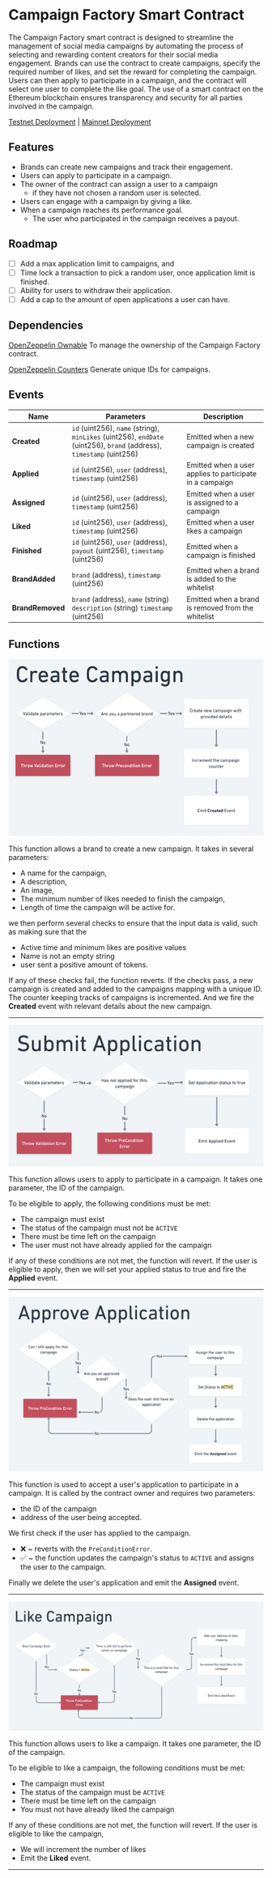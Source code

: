 # Campaign Factory Smart Contract

The Campaign Factory smart contract is designed to streamline the management of social media campaigns by automating the process of selecting and rewarding content creators for their social media engagement. 
Brands can use the contract to create campaigns, specify the required number of likes, and set the reward for completing the campaign. Users can then apply to participate in a campaign, and the contract will select one user to complete the like goal. 
The use of a smart contract on the Ethereum blockchain ensures transparency and security for all parties involved in the campaign.

[Testnet Deployment](https://goerli.etherscan.io/address/0x8e0b7e6062272b5e023ecd2be471e95d5f7b6a8a#code) |
[Mainnet Deployment](https://etherscan.io/address/0x8e0b7e6062272b5e023ecd2be471e95d5f7b6a8a#code)


## Features
- Brands can create new campaigns and track their engagement.
- Users can apply to participate in a campaign.
- The owner of the contract can assign a user to a campaign 
  - if they have not chosen a random user is selected.
- Users can engage with a campaign by giving a like.
- When a campaign reaches its performance goal.
  - The user who participated in the campaign receives a payout.


## Roadmap
- [ ] Add a max application limit to campaigns, and 
- [ ] Time lock a transaction to pick a random user, once application limit is finished.
- [ ] Ability for users to withdraw their application.
- [ ] Add a cap to the amount of open applications a user can have.

## Dependencies
[OpenZeppelin Ownable](https://docs.openzeppelin.com/contracts/4.x/api/access#Ownable) 
To manage the ownership of the Campaign Factory contract.

[OpenZeppelin Counters](https://docs.openzeppelin.com/contracts/4.x/api/utils#Counters) 
Generate unique IDs for campaigns.


## Events

| Name | Parameters | Description |
|------|------------|-------------|
| **Created** | `id` (uint256), `name` (string), `minLikes` (uint256), `endDate` (uint256), `brand` (address), `timestamp` (uint256) | Emitted when a new campaign is created |
| **Applied** | `id` (uint256), `user` (address), `timestamp` (uint256) | Emitted when a user applies to participate in a campaign |
| **Assigned** | `id` (uint256), `user` (address), `timestamp` (uint256) | Emitted when a user is assigned to a campaign |
| **Liked** | `id` (uint256), `user` (address), `timestamp` (uint256) | Emitted when a user likes a campaign |
| **Finished** | `id` (uint256), `user` (address), `payout` (uint256), `timestamp` (uint256) | Emitted when a campaign is finished |
| **BrandAdded** | `brand` (address), `timestamp` (uint256) | Emitted when a brand is added to the whitelist |
| **BrandRemoved** | `brand` (address), `name` (string) `description` (string) `timestamp` (uint256) | Emitted when a brand is removed from the whitelist |

## Functions

![Create](./assets/create.png)

This function allows a brand to create a new campaign. 
It takes in several parameters: 

- A name for the campaign, 
- A description,
- An image, 
- The minimum number of likes needed to finish the campaign, 
- Length of time the campaign will be active for. 

we then perform several checks to ensure that the input data is valid, such as making sure that the

- Active time and minimum likes are positive values
- Name is not an empty string
- user sent a positive amount of tokens. 

If any of these checks fail, the function reverts. 
If the checks pass, a new campaign is created and added to the campaigns mapping with a unique ID. 
The counter keeping tracks of campaigns is incremented. 
And we fire the  **Created** event with relevant details about the new campaign.

---------

![submitApplication](./assets/submitApplication.png)

This function allows users to apply to participate in a campaign. 
It takes one parameter, the ID of the campaign.

To be eligible to apply, the following conditions must be met:

- The campaign must exist
- The status of the campaign must not be `ACTIVE`
- There must be time left on the campaign
- The user must not have already applied for the campaign

If any of these conditions are not met, the function will revert.
If the user is eligible to apply, then we will set your applied status to true and fire the **Applied** event.

--------

![approveApplication](./assets/approveApplication.png)

This function is used to accept a user's application to participate in a campaign. 
It is called by the contract owner and requires two parameters: 

- the ID of the campaign 
- address of the user being accepted. 

We first check if the user has applied to the campaign. 

- ❌ ~ reverts with the `PreConditionError`.
- ✅ ~ the function updates the campaign's status to `ACTIVE` and assigns the user to the campaign. 

Finally we delete the user's application and emit the **Assigned** event. 

--------

![like](./assets/like.png)

This function allows users to like a campaign.
It takes one parameter, the ID of the campaign.

To be eligible to like a campaign, the following conditions must be met:

- The campaign must exist
- The status of the campaign must be `ACTIVE`
- There must be time left on the campaign
- You must not have already liked the campaign

If any of these conditions are not met, the function will revert.
If the user is eligible to like the campaign, 

- We will increment the number of likes
- Emit the **Liked** event.

--------



